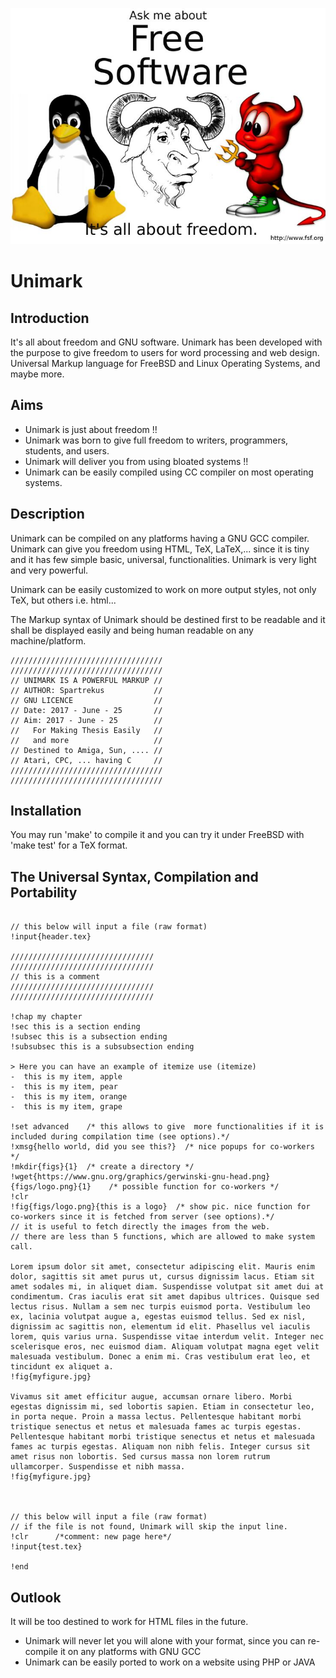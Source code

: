 
![alt tag](https://raw.githubusercontent.com/spartrekus/Images-GNU-Free-Software-Directory-/master/free-software.jpg)


# Unimark

## Introduction
It's all about freedom and GNU software. 
Unimark has been developed with the purpose to give freedom to users for word processing and web design.
Universal Markup language for FreeBSD and Linux Operating Systems, and maybe more. 

## Aims
* Unimark is just about freedom !! 
* Unimark was born to give full freedom to writers, programmers, students, and users. 
* Unimark will deliver you from using bloated systems !!
* Unimark can be easily compiled using CC compiler on most operating systems.

## Description
Unimark can be compiled on any platforms having a GNU GCC compiler. 
Unimark can give you freedom using HTML, TeX, LaTeX,... since it is tiny and 
it has few simple basic, universal, functionalities.
Unimark is very light and very powerful.

Unimark can be easily customized to work on more output styles, not only TeX, but others i.e. html...

The Markup syntax of Unimark should be destined first to be readable and it shall
be displayed easily and being human readable on any machine/platform. 


~~~~
//////////////////////////////////
//////////////////////////////////
// UNIMARK IS A POWERFUL MARKUP //
// AUTHOR: Spartrekus           //
// GNU LICENCE                  //
// Date: 2017 - June - 25       //
// Aim: 2017 - June - 25        //
//   For Making Thesis Easily   //
//   and more                   //
// Destined to Amiga, Sun, .... //
// Atari, CPC, ... having C     //
//////////////////////////////////
//////////////////////////////////
~~~~


## Installation
You may run 'make' to compile it and you can try it under FreeBSD with 'make test' for a TeX format.


## The Universal Syntax, Compilation and Portability 
~~~~

// this below will input a file (raw format) 
!input{header.tex}

////////////////////////////////
////////////////////////////////
// this is a comment 
////////////////////////////////
////////////////////////////////

!chap my chapter            
!sec this is a section ending
!subsec this is a subsection ending
!subsubsec this is a subsubsection ending

> Here you can have an example of itemize use (itemize)
-  this is my item, apple
-  this is my item, pear
-  this is my item, orange
-  this is my item, grape

!set advanced    /* this allows to give  more functionalities if it is included during compilation time (see options).*/
!xmsg{hello world, did you see this?}  /* nice popups for co-workers */
!mkdir{figs}{1}  /* create a directory */
!wget{https://www.gnu.org/graphics/gerwinski-gnu-head.png}{figs/logo.png}{1}    /* possible function for co-workers */
!clr
!fig{figs/logo.png}{this is a logo}  /* show pic. nice function for co-workers since it is fetched from server (see options).*/
// it is useful to fetch directly the images from the web.
// there are less than 5 functions, which are allowed to make system call.

Lorem ipsum dolor sit amet, consectetur adipiscing elit. Mauris enim dolor, sagittis sit amet purus ut, cursus dignissim lacus. Etiam sit amet sodales mi, in aliquet diam. Suspendisse volutpat sit amet dui at condimentum. Cras iaculis erat sit amet dapibus ultrices. Quisque sed lectus risus. Nullam a sem nec turpis euismod porta. Vestibulum leo ex, lacinia volutpat augue a, egestas euismod tellus. Sed ex nisl, dignissim ac sagittis non, elementum id elit. Phasellus vel iaculis lorem, quis varius urna. Suspendisse vitae interdum velit. Integer nec scelerisque eros, nec euismod diam. Aliquam volutpat magna eget velit malesuada vestibulum. Donec a enim mi. Cras vestibulum erat leo, et tincidunt ex aliquet a.
!fig{myfigure.jpg} 

Vivamus sit amet efficitur augue, accumsan ornare libero. Morbi egestas dignissim mi, sed lobortis sapien. Etiam in consectetur leo, in porta neque. Proin a massa lectus. Pellentesque habitant morbi tristique senectus et netus et malesuada fames ac turpis egestas. Pellentesque habitant morbi tristique senectus et netus et malesuada fames ac turpis egestas. Aliquam non nibh felis. Integer cursus sit amet risus non lobortis. Sed cursus massa non lorem rutrum ullamcorper. Suspendisse et nibh massa.
!fig{myfigure.jpg}



// this below will input a file (raw format) 
// if the file is not found, Unimark will skip the input line.
!clr      /*comment: new page here*/
!input{test.tex}

!end
~~~~

## Outlook
It will be too destined to work for HTML files in the future.


* Unimark will never let you will alone with your format, since you can re-compile it on any platforms with GNU GCC 
* Unimark can be easily ported to work on a website using PHP or JAVA 
